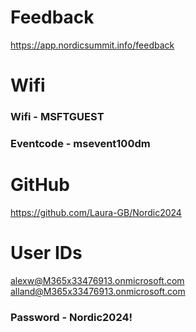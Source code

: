 # Feedback

https://app.nordicsummit.info/feedback

# Wifi

### Wifi - **MSFTGUEST**  
### Eventcode - **msevent100dm**

# GitHub

https://github.com/Laura-GB/Nordic2024

# User IDs
alexw@M365x33476913.onmicrosoft.com
alland@M365x33476913.onmicrosoft.com

### Password - **Nordic2024!**

#
